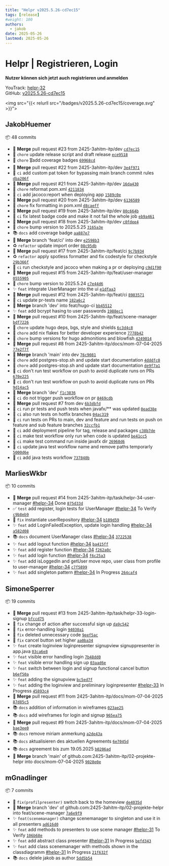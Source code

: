 ```yaml
---
title: "Helpr v2025.5.26-cd7ec15"
tags: [release]
#weight: 100
authors:
  - jakob
date: 2025-05-26
lastmod: 2025-05-26
---
```


# Helpr | Registrieren, Login

**Nutzer können sich jetzt auch registrieren und anmelden**

YouTrack: [helpr-32](https://vm81.htl-leonding.ac.at/issue/helpr-32)\
GitHub: [v2025.5.26-cd7ec15](https://github.com/2425-3ahitm-itp/02-projekte-helpr/releases/tag/v2025.5.26-cd7ec15)

<img src="{{< relurll src="/badges/v2025.5.26-cd7ec15/coverage.svg" >}}">

## JakobHuemer
📦 48 commits

- 🔀 **Merge** pull request #23 from 2425-3ahitm-itp/dev [`cd7ec15`](https://github.com/2425-3ahitm-itp/02-projekte-helpr/commit/cd7ec15)
- 🔧 `chore` update release script and draft release [`ece9518`](https://github.com/2425-3ahitm-itp/02-projekte-helpr/commit/ece9518)
- 🔧 `chore` 🎖️add coverage badges [`69968cd`](https://github.com/2425-3ahitm-itp/02-projekte-helpr/commit/69968cd)
- 🔀 **Merge** pull request #22 from 2425-3ahitm-itp/dev [`3e4f971`](https://github.com/2425-3ahitm-itp/02-projekte-helpr/commit/3e4f971)
- 🧪 `ci` add custom pat token for bypassing main branch commit rules [`dba206f`](https://github.com/2425-3ahitm-itp/02-projekte-helpr/commit/dba206f)
- 🔀 **Merge** pull request #21 from 2425-3ahitm-itp/dev [`16da430`](https://github.com/2425-3ahitm-itp/02-projekte-helpr/commit/16da430)
- 🔧 `chore` reformat pom.xml [`4211834`](https://github.com/2425-3ahitm-itp/02-projekte-helpr/commit/4211834)
- 🧪 `ci` add jacoco:report when deploying app [`1589c0e`](https://github.com/2425-3ahitm-itp/02-projekte-helpr/commit/1589c0e)
- 🔀 **Merge** pull request #20 from 2425-3ahitm-itp/dev [`6136589`](https://github.com/2425-3ahitm-itp/02-projekte-helpr/commit/6136589)
- 🔧 `chore` fix formatting in pom.xml [`d8caeff`](https://github.com/2425-3ahitm-itp/02-projekte-helpr/commit/d8caeff)
- 🔀 **Merge** pull request #19 from 2425-3ahitm-itp/dev [`80c664b`](https://github.com/2425-3ahitm-itp/02-projekte-helpr/commit/80c664b)
- 🧪 `ci` fix latest badge code and make it not fail the whole job [`eb9a461`](https://github.com/2425-3ahitm-itp/02-projekte-helpr/commit/eb9a461)
- 🔀 **Merge** pull request #18 from 2425-3ahitm-itp/dev [`c0fdee4`](https://github.com/2425-3ahitm-itp/02-projekte-helpr/commit/c0fdee4)
- 🔧 `chore` bump version to 2025.5.25 [`3165a3e`](https://github.com/2425-3ahitm-itp/02-projekte-helpr/commit/3165a3e)
- 📚 `docs` add coverage badge [`aa887e7`](https://github.com/2425-3ahitm-itp/02-projekte-helpr/commit/aa887e7)
- 🔀 **Merge** branch 'feat/ci' into dev [`e2598b3`](https://github.com/2425-3ahitm-itp/02-projekte-helpr/commit/e2598b3)
- ♻️ `refactor` update import order [`08c95db`](https://github.com/2425-3ahitm-itp/02-projekte-helpr/commit/08c95db)
- 🔀 **Merge** pull request #17 from 2425-3ahitm-itp/feat/ci [`9c7b934`](https://github.com/2425-3ahitm-itp/02-projekte-helpr/commit/9c7b934)
- ♻️ `refactor` apply spotless formatter and fix codestyle for checkstyle [`29b366f`](https://github.com/2425-3ahitm-itp/02-projekte-helpr/commit/29b366f)
- 🧪 `ci` run checkstyle and jacoco when making a pr or deploying [`c9d1f90`](https://github.com/2425-3ahitm-itp/02-projekte-helpr/commit/c9d1f90)
- 🔀 **Merge** pull request #15 from 2425-3ahitm-itp/feat/user-manager [`0555905`](https://github.com/2425-3ahitm-itp/02-projekte-helpr/commit/0555905)
- 🔧 `chore` bump version to 2025.5.24 [`c7e44d6`](https://github.com/2425-3ahitm-itp/02-projekte-helpr/commit/c7e44d6)
- ✨ `feat` integrate UserManager into the ui [`e1dfaa3`](https://github.com/2425-3ahitm-itp/02-projekte-helpr/commit/e1dfaa3)
- 🔀 **Merge** pull request #12 from 2425-3ahitm-itp/feat/ci [`8983571`](https://github.com/2425-3ahitm-itp/02-projekte-helpr/commit/8983571)
- 🧪 `ci` update pr-tests name [`182a6c2`](https://github.com/2425-3ahitm-itp/02-projekte-helpr/commit/182a6c2)
- 🔀 **Merge** branch 'dev' into feat/hugo-ci [`bb45512`](https://github.com/2425-3ahitm-itp/02-projekte-helpr/commit/bb45512)
- ✨ `feat` add bcrypt hasing to user passwords [`1988ec1`](https://github.com/2425-3ahitm-itp/02-projekte-helpr/commit/1988ec1)
- 🔀 **Merge** pull request #10 from 2425-3ahitm-itp/feat/scene-manager [`bdf7226`](https://github.com/2425-3ahitm-itp/02-projekte-helpr/commit/bdf7226)
- 🔧 `chore` update hugo deps, bgs, style and shields [`6c3d4c8`](https://github.com/2425-3ahitm-itp/02-projekte-helpr/commit/6c3d4c8)
- 🔧 `chore` add nix flakes for better developer experience [`7778b42`](https://github.com/2425-3ahitm-itp/02-projekte-helpr/commit/7778b42)
- 🔧 `chore` bump versions for hugo admonitions and blowfish [`4249014`](https://github.com/2425-3ahitm-itp/02-projekte-helpr/commit/4249014)
- 🔀 **Merge** pull request #8 from 2425-3ahitm-itp/docs/mom-07-04-2025 [`77e2f7f`](https://github.com/2425-3ahitm-itp/02-projekte-helpr/commit/77e2f7f)
- 🔀 **Merge** branch 'main' into dev [`76c9081`](https://github.com/2425-3ahitm-itp/02-projekte-helpr/commit/76c9081)
- 🔧 `chore` add postgres-stop.sh and update start documentation [`4dddfc0`](https://github.com/2425-3ahitm-itp/02-projekte-helpr/commit/4dddfc0)
- 🔧 `chore` add postgres-stop.sh and update start documentation [`de9f7a1`](https://github.com/2425-3ahitm-itp/02-projekte-helpr/commit/de9f7a1)
- 🧪 `ci` don't run test workflow on push to avoid duplicate runs on PRs [`670e225`](https://github.com/2425-3ahitm-itp/02-projekte-helpr/commit/670e225)
- 🧪 `ci` don't run test workflow on push to avoid duplicate runs on PRs [`9d14ac5`](https://github.com/2425-3ahitm-itp/02-projekte-helpr/commit/9d14ac5)
- 🔀 **Merge** branch 'dev' [`f1c3836`](https://github.com/2425-3ahitm-itp/02-projekte-helpr/commit/f1c3836)
- 🧪 `ci` do not trigger push workflow on pr [`8469cdb`](https://github.com/2425-3ahitm-itp/02-projekte-helpr/commit/8469cdb)
- 🔀 **Merge** pull request #7 from dev [`6b3dbfd`](https://github.com/2425-3ahitm-itp/02-projekte-helpr/commit/6b3dbfd)
- 🧪 `ci` run pr tests and push tests when javafx/** was updated [`0ead38e`](https://github.com/2425-3ahitm-itp/02-projekte-helpr/commit/0ead38e)
- 🧪 `ci` also run tests on hotfix branches [`04ac319`](https://github.com/2425-3ahitm-itp/02-projekte-helpr/commit/04ac319)
- 🧪 `ci` run tests on PRs to main, dev and feature and run tests on push on feature and sub feature branches [`32ccfb1`](https://github.com/2425-3ahitm-itp/02-projekte-helpr/commit/32ccfb1)
- 🧪 `ci` add deployment pipeline for tag, release and packages [`c38b7de`](https://github.com/2425-3ahitm-itp/02-projekte-helpr/commit/c38b7de)
- 🧪 `ci` make test workflow only run when code is updated [`be41cc5`](https://github.com/2425-3ahitm-itp/02-projekte-helpr/commit/be41cc5)
- 🧪 `ci` make test command run inside javafx dir [`26960d6`](https://github.com/2425-3ahitm-itp/02-projekte-helpr/commit/26960d6)
- 🧪 `ci` update java test workflow name and remove paths temporarly [`5000d6e`](https://github.com/2425-3ahitm-itp/02-projekte-helpr/commit/5000d6e)
- 🧪 `ci` add java tests workflow [`737840b`](https://github.com/2425-3ahitm-itp/02-projekte-helpr/commit/737840b)

## MarliesWkbr
📦 10 commits

- 🔀 **Merge** pull request #14 from 2425-3ahitm-itp/task/helpr-34-user-manager [#helpr-34](https://vm81.htl-leonding.ac.at/issue/helpr-34) Done [`875d33d`](https://github.com/2425-3ahitm-itp/02-projekte-helpr/commit/875d33d)
- ✅ `test` add register, login tests for UserManager [#helpr-34](https://vm81.htl-leonding.ac.at/issue/helpr-34) To Verify [`c9b8eb9`](https://github.com/2425-3ahitm-itp/02-projekte-helpr/commit/c9b8eb9)
- 🐛 `fix` instantiate userRepository [#helpr-34](https://vm81.htl-leonding.ac.at/issue/helpr-34) [`b189d59`](https://github.com/2425-3ahitm-itp/02-projekte-helpr/commit/b189d59)
- ✨ `feat` add LoginFailedException, update login handling [#helpr-34](https://vm81.htl-leonding.ac.at/issue/helpr-34) [`a582d08`](https://github.com/2425-3ahitm-itp/02-projekte-helpr/commit/a582d08)
- 📚 `docs` document UserManager class [#helpr-34](https://vm81.htl-leonding.ac.at/issue/helpr-34) [`3722538`](https://github.com/2425-3ahitm-itp/02-projekte-helpr/commit/3722538)
- ✨ `feat` add logout function [#helpr-34](https://vm81.htl-leonding.ac.at/issue/helpr-34) [`ba415ff`](https://github.com/2425-3ahitm-itp/02-projekte-helpr/commit/ba415ff)
- ✨ `feat` add register function [#helpr-34](https://vm81.htl-leonding.ac.at/issue/helpr-34) [`f262a0c`](https://github.com/2425-3ahitm-itp/02-projekte-helpr/commit/f262a0c)
- ✨ `feat` add login function [#helpr-34](https://vm81.htl-leonding.ac.at/issue/helpr-34) [`f6c25a3`](https://github.com/2425-3ahitm-itp/02-projekte-helpr/commit/f6c25a3)
- ✨ `feat` add isLoggedIn and getUser move repo, user class from profile to user-manager [#helpr-34](https://vm81.htl-leonding.ac.at/issue/helpr-34) [`c7f5899`](https://github.com/2425-3ahitm-itp/02-projekte-helpr/commit/c7f5899)
- ✨ `feat` add singleton pattern [#helpr-34](https://vm81.htl-leonding.ac.at/issue/helpr-34) In Progress [`264caf4`](https://github.com/2425-3ahitm-itp/02-projekte-helpr/commit/264caf4)

## SimoneSperrer
📦 19 commits

- 🔀 **Merge** pull request #13 from 2425-3ahitm-itp/task/helpr-33-login-signup [`bfccd75`](https://github.com/2425-3ahitm-itp/02-projekte-helpr/commit/bfccd75)
- 🐛 `fix` change of action after successful sign up [`da9c542`](https://github.com/2425-3ahitm-itp/02-projekte-helpr/commit/da9c542)
- 🐛 `fix` error-handling login [`94030a1`](https://github.com/2425-3ahitm-itp/02-projekte-helpr/commit/94030a1)
- 🐛 `fix` deleted unnecessary code [`9eef5ac`](https://github.com/2425-3ahitm-itp/02-projekte-helpr/commit/9eef5ac)
- 🐛 `fix` cancel button set higher [`aa0ba34`](https://github.com/2425-3ahitm-itp/02-projekte-helpr/commit/aa0ba34)
- ✨ `feat` create loginview loginpresenter signupview signuppresenter in app.java [`03ca6e8`](https://github.com/2425-3ahitm-itp/02-projekte-helpr/commit/03ca6e8)
- ✨ `feat` visible error handling login [`7b48dd0`](https://github.com/2425-3ahitm-itp/02-projekte-helpr/commit/7b48dd0)
- ✨ `feat` visible error handling sign up [`03aad6e`](https://github.com/2425-3ahitm-itp/02-projekte-helpr/commit/03aad6e)
- ✨ `feat` switch between login and signup functional cancel button [`b6ef50a`](https://github.com/2425-3ahitm-itp/02-projekte-helpr/commit/b6ef50a)
- ✨ `feat` adding the signupview [`bc5ed7f`](https://github.com/2425-3ahitm-itp/02-projekte-helpr/commit/bc5ed7f)
- ✨ `feat` adding the loginview and preliminary loginpresenter [#helpr-33](https://vm81.htl-leonding.ac.at/issue/helpr-33) In Progress [`45893c4`](https://github.com/2425-3ahitm-itp/02-projekte-helpr/commit/45893c4)
- 🔀 **Merge** pull request #11 from 2425-3ahitm-itp/docs/mom-07-04-2025 [`87d85c5`](https://github.com/2425-3ahitm-itp/02-projekte-helpr/commit/87d85c5)
- 📚 `docs` addition of information in wireframes [`023ae25`](https://github.com/2425-3ahitm-itp/02-projekte-helpr/commit/023ae25)
- 📚 `docs` add wireframes for login and signup [`965ea75`](https://github.com/2425-3ahitm-itp/02-projekte-helpr/commit/965ea75)
- 🔀 **Merge** pull request #9 from 2425-3ahitm-itp/docs/mom-07-04-2025 [`bae3ee0`](https://github.com/2425-3ahitm-itp/02-projekte-helpr/commit/bae3ee0)
- 📚 `docs` remove miriam anmerkung [`a2de43a`](https://github.com/2425-3ahitm-itp/02-projekte-helpr/commit/a2de43a)
- 📚 `docs` aktualisieren des aktuellen Agreements [`6e7045d`](https://github.com/2425-3ahitm-itp/02-projekte-helpr/commit/6e7045d)
- 📚 `docs` agreement bis zum 19.05.2025 [`b0206ad`](https://github.com/2425-3ahitm-itp/02-projekte-helpr/commit/b0206ad)
- 🔀 **Merge** branch 'main' of github.com:2425-3ahitm-itp/02-projekte-helpr into docs/mom-07-04-2025 [`9028e0e`](https://github.com/2425-3ahitm-itp/02-projekte-helpr/commit/9028e0e)

## mGnadlinger
📦 7 commits

- 🐛 `fix(profilpresenter)` switch back to the homeview [`de4035d`](https://github.com/2425-3ahitm-itp/02-projekte-helpr/commit/de4035d)
- 🔀 **Merge** branch 'dev' of github.com:2425-3ahitm-itp/02-projekte-helpr into feat/scene-manager [`7a6e9f9`](https://github.com/2425-3ahitm-itp/02-projekte-helpr/commit/7a6e9f9)
- ✨ `feat(scenemanager)` change scenemanager to singleton and use it in all presenters [`ad616d0`](https://github.com/2425-3ahitm-itp/02-projekte-helpr/commit/ad616d0)
- ✨ `feat` add methods to presenters to use scene manager [#helpr-31](https://vm81.htl-leonding.ac.at/issue/helpr-31) To Verify [`106b68e`](https://github.com/2425-3ahitm-itp/02-projekte-helpr/commit/106b68e)
- ✨ `feat` add abstract class presenter [#helpr-31](https://vm81.htl-leonding.ac.at/issue/helpr-31) In Progress [`befd343`](https://github.com/2425-3ahitm-itp/02-projekte-helpr/commit/befd343)
- ✨ `feat` add class scenemanager with methods shown in the classdiagramm [#helpr-31](https://vm81.htl-leonding.ac.at/issue/helpr-31) In Progress [`21f632f`](https://github.com/2425-3ahitm-itp/02-projekte-helpr/commit/21f632f)
- 📚 `docs` delele jakob as author [`5dd5b54`](https://github.com/2425-3ahitm-itp/02-projekte-helpr/commit/5dd5b54)

